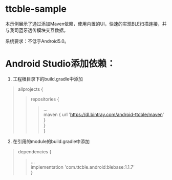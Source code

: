 # ttcble-sample

本示例展示了通过添加Maven依赖，使用内置的UI，快速的实现BLE扫描连接，并与我司蓝牙透传模块交互数据。

系统要求：不低于Android5.0。

# Android Studio添加依赖：

1. 工程根目录下的build.gradle中添加

>allprojects {
>>repositories {
>>>...  
      maven { url 'https://dl.bintray.com/android-ttcble/maven' }  
    }  
  }

2. 在引用的module的build.gradle中添加

>dependencies {
>>...  
>>implementation 'com.ttcble.android:blebase:1.1.7'  
>}
